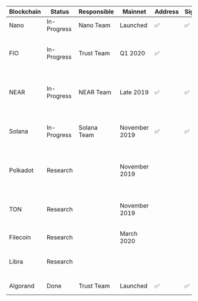 | Blockchain | Status | Responsible | Mainnet | Address | Signing | Features | RPC |
| -          | -           | -      | -       | -       | -       | -       | -   |
| Nano | In-Progress | Nano Team | Launched | ✅ | ✅ | Coin Transfer | None | 
| FIO | In-Progress | Trust Team | Q1 2020 | ✅ |  | Coin Transfer / Payment Request | |
| NEAR | In-Progress | NEAR Team | Late 2019 | ✅ | ✅ | Coin Transfer / Smart Contract / Staking | |
| Solana | In-Progress | Solana Team | November 2019 | ✅ | ✅ | Coin Transfer / Smart Contract / Staking |
| Polkadot | Research |   | November 2019 |  |  | Coin Transfer / Smart Contract / Staking | |
| TON | Research |  | November 2019 |  |  | Coin Transfer / Smart Contract / Staking | |
| Filecoin | Research |  | March 2020 |  |  | Coin Transfer | |
| Libra | Research |  |  |  |  | Coin Transfer / Smart Contract | |
| Algorand | Done| Trust Team | Launched | ✅ | ✅ | Coin Transfer | None |
